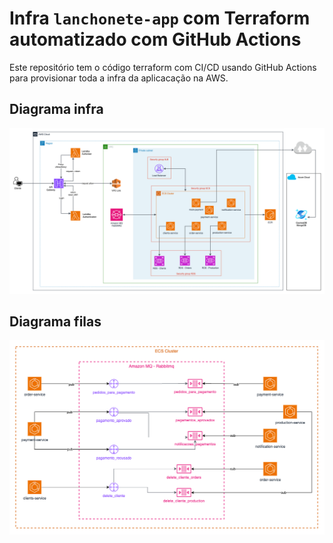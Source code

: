 # Infra `lanchonete-app` com Terraform automatizado com GitHub Actions

Este repositório tem o código terraform com CI/CD usando GitHub Actions 
para provisionar toda a infra da aplicacação na AWS.

## Diagrama infra

![Infra AWS](docs/imagens/infra_aws_app.png)

## Diagrama filas

![Filas](docs/imagens/queues.diagrama.png)